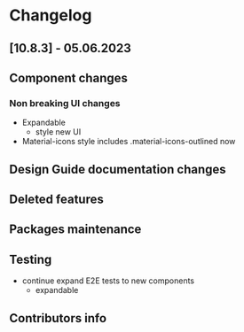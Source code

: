 # Changelog

## [10.8.3] - 05.06.2023

## Component changes

### Non breaking UI changes

- Expandable
  - style new UI
- Material-icons style includes .material-icons-outlined now

## Design Guide documentation changes

## Deleted features

## Packages maintenance

## Testing

- continue expand E2E tests to new components
  - expandable

## Contributors info
